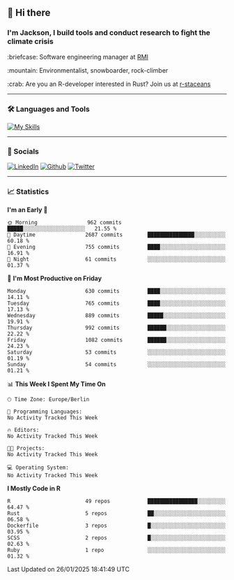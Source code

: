 ## :wave: Hi there
### I'm Jackson, I build tools and conduct research to fight the climate crisis
<p> :briefcase: Software engineering manager at <a href="https://rmi.org/" alt="RMI">RMI</a></p>
<p> :mountain: Environmentalist, snowboarder, rock-climber</p>
<p> :crab: Are you an R-developer interested in Rust? Join us at <a href="https://github.com/r-staceans" alt="r-staceans">r-staceans</a></p>

---

### :hammer_and_wrench: Languages and Tools

[![My Skills](https://skillicons.dev/icons?i=r,python,rust,docker,svelte,js,neovim,azure,postgresql,kubernetes,html,css&perline=6&theme=dark)](https://skillicons.dev)

---

### :iphone: Socials

[![LinkedIn](https://skillicons.dev/icons?i=linkedin&theme=dark)](https://www.linkedin.com/in/jackson-hoffart/) 
[![Github](https://skillicons.dev/icons?i=github&theme=dark)](https://github.com/jdhoffa) 
[![Twitter](https://skillicons.dev/icons?i=twitter&theme=dark)](https://twitter.com/jdhoffart) 

---

### :chart_with_upwards_trend: Statistics

 
<!--START_SECTION:waka-->
**I'm an Early 🐤** 

```text
🌞 Morning                962 commits         █████░░░░░░░░░░░░░░░░░░░░   21.55 % 
🌆 Daytime                2687 commits        ███████████████░░░░░░░░░░   60.18 % 
🌃 Evening                755 commits         ████░░░░░░░░░░░░░░░░░░░░░   16.91 % 
🌙 Night                  61 commits          ░░░░░░░░░░░░░░░░░░░░░░░░░   01.37 % 
```
📅 **I'm Most Productive on Friday** 

```text
Monday                   630 commits         ████░░░░░░░░░░░░░░░░░░░░░   14.11 % 
Tuesday                  765 commits         ████░░░░░░░░░░░░░░░░░░░░░   17.13 % 
Wednesday                889 commits         █████░░░░░░░░░░░░░░░░░░░░   19.91 % 
Thursday                 992 commits         ██████░░░░░░░░░░░░░░░░░░░   22.22 % 
Friday                   1082 commits        ██████░░░░░░░░░░░░░░░░░░░   24.23 % 
Saturday                 53 commits          ░░░░░░░░░░░░░░░░░░░░░░░░░   01.19 % 
Sunday                   54 commits          ░░░░░░░░░░░░░░░░░░░░░░░░░   01.21 % 
```


📊 **This Week I Spent My Time On** 

```text
🕑︎ Time Zone: Europe/Berlin

💬 Programming Languages: 
No Activity Tracked This Week

🔥 Editors: 
No Activity Tracked This Week

🐱‍💻 Projects: 
No Activity Tracked This Week

💻 Operating System: 
No Activity Tracked This Week
```

**I Mostly Code in R** 

```text
R                        49 repos            ████████████████░░░░░░░░░   64.47 % 
Rust                     5 repos             ██░░░░░░░░░░░░░░░░░░░░░░░   06.58 % 
Dockerfile               3 repos             █░░░░░░░░░░░░░░░░░░░░░░░░   03.95 % 
SCSS                     2 repos             █░░░░░░░░░░░░░░░░░░░░░░░░   02.63 % 
Ruby                     1 repo              ░░░░░░░░░░░░░░░░░░░░░░░░░   01.32 % 
```




 Last Updated on 26/01/2025 18:41:49 UTC
<!--END_SECTION:waka-->

